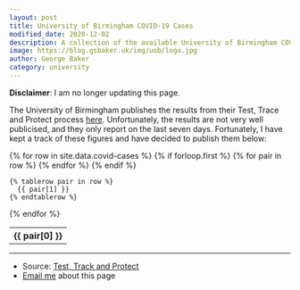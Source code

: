 ```yaml
---
layout: post
title: University of Birmingham COVID-19 Cases
modified_date: 2020-12-02
description: A collection of the available University of Birmingham COVID data.  
image: https://blog.gsbaker.uk/img/uob/logo.jpg
author: George Baker
category: university
--- 
```


**Disclaimer**: I am no longer updating this page.

The University of Birmingham publishes the results from their Test, Trace and Protect 
process [here](https://intranet.birmingham.ac.uk/student/2020/test-and-trace.aspx). 
Unfortunately, the results are not very well publicised, and they only report on the last
seven days. Fortunately, I have kept a track of these figures and have decided to publish
them below:


<table>
  {% for row in site.data.covid-cases %}
    {% if forloop.first %}
    <tr>
      {% for pair in row %}
        <th>{{ pair[0] }}</th>
      {% endfor %}
    </tr>
    {% endif %}

    {% tablerow pair in row %}
      {{ pair[1] }}
    {% endtablerow %}
  {% endfor %}
</table>

---

* Source: [Test, Track and Protect](https://intranet.birmingham.ac.uk/student/2020/test-and-trace.aspx) 
* [Email me](george@gsbaker.uk) about this page

